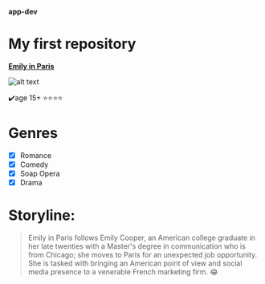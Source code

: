 **app-dev**
# My first repository

**[Emily in Paris](https://youtu.be/hJ1ditMDfIE?si=jf_G3wAlOVdq_LM1)**

![alt text](https://github.com/user-attachments/assets/c1848d83-4db7-4cf2-8fbf-1f5d31c2bf86)

✔️age 15+ ⭐⭐⭐⭐


# **Genres**
- [x] Romance
- [x] Comedy
- [x] Soap Opera
- [x] Drama

# Storyline:
>Emily in Paris follows Emily Cooper, an American college graduate in her late twenties with a Master's degree in communication who is from Chicago; she moves to Paris for an unexpected job opportunity. She is tasked with bringing an American point of view and social media presence to a venerable French marketing firm. :joy:


